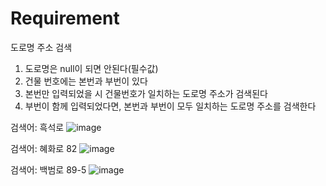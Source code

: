 # Requirement
도로명 주소 검색
1) 도로명은 null이 되면 안된다(필수값)
2) 건물 번호에는 본번과 부번이 있다
3) 본번만 입력되었을 시 건물번호가 일치하는 도로명 주소가 검색된다
4) 부번이 함께 입력되었다면, 본번과 부번이 모두 일치하는 도로명 주소를 검색한다

검색어: 흑석로
![image](https://user-images.githubusercontent.com/49024958/130773053-31b21a7d-7fc6-4e30-a112-c7a8b0555c51.png)

검색어: 혜화로 82
![image](https://user-images.githubusercontent.com/49024958/130773442-3531be55-0109-4ea7-8df3-83345d0aac66.png)

검색어: 백범로 89-5
![image](https://user-images.githubusercontent.com/49024958/130775433-cc4c923a-bc82-481d-b552-fb793ad642c0.png)
